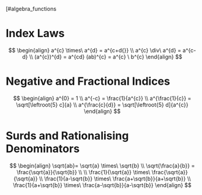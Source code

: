 [#algebra_functions

# Index Laws 
$$
\begin{align}
a^{c} \times\ a^{d} = a^{c+d{}} \\
a^{c} \div\ a^{d} = a^{c-d} \\
(a^{c})^{d} = a^{cd}
(ab)^{c} = a^{c} \ b^{c}
\end{align}
$$
# Negative and Fractional Indices
$$
\begin{align}
a^{0} = 1 \\
a^{-c} = \frac{1}{a^{c}} \\
a^{\frac{1}{c}} = \sqrt[\leftroot{5} c]{a} \\
a^{\frac{c}{d}} = \sqrt[\leftroot{5} d]{a^{c}}
\end{align}
$$
# Surds and Rationalising Denominators
$$
\begin{align}
\sqrt{ab}= \sqrt{a} \times\ \sqrt{b} \\
\sqrt{\frac{a}{b}} = \frac{\sqrt{a}}{\sqrt{b}} \\ \\
\frac{1}{\sqrt{a}} \times\ \frac{\sqrt{a}}{\sqrt{a}} \\
\frac{1}{a-\sqrt{b}} \times\ \frac{a+\sqrt{b}}{a+\sqrt{b}} \\
\frac{1}{a+\sqrt{b}} \times\ \frac{a-\sqrt{b}}{a-\sqrt{b}}
\end{align}
$$

